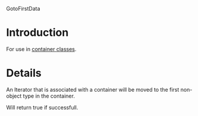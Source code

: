 GotoFirstData

# Introduction #

For use in [container classes](Containers.md).


# Details #

An Iterator that is associated with a container will be moved to the first non-object type in the container.

Will return true if successfull.
